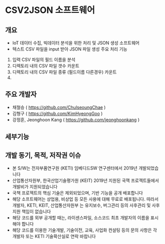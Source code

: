 # CSV2JSON 소프트웨어
## 개요
- IoT 데이터 수집, 빅데이터 분석을 위한 처리 및 JSON 생성 소프트웨어
- 텍스트 CSV 파일을 input 받아 JSON 파일 생성
주요 처리 기능
1. 입력 CSV 파일의 필드 이름을 분석 
2. 디렉토리 내의 CSV 파일 갯수 카운트
3. 디렉토리 내의 CSV 파일 종류 (필드이름 다른경우) 카운트
4. 


## 주요 개발자
- 채철승 ( https://github.com/ChulseoungChae )
- 김형구 ( https://github.com/KimHyeongGoo )
- 강정훈, Jeonghoon Kang ( https://github.com/jeonghoonkang )


## 세부기능 

## 개발 동기, 목적, 저작권 이슈
- 본 S/W는 전자부품연구원 (KETI) 임베디드SW 연구센터에서 2019년 개발되었습니다
- 산업통산자원부, 한국산업기술평가원 (KEIT) 2019년 지원된 국잭 프로젝트들에서 개발비가 지원되었습니다
- 국책 프로젝트의 핵심 기술은 제외되었으며, 기반 기능을 공개 배포합니다
- 해당 소프트웨어는 상업용, 비상업 등 모든 사용에 대해 무료로 배포됩니다. 따라서 개발자, KETI, KEIT, 산업통산자원부 는 유지보수, 버그관리 등의 사후관리 및 사후지원 책임이 없습니다
- 해당 코드를 외부 공개할 때는, 라이센스파일, 소스코드 최초 개발자의 이름을 표시해야 합니다
- 해당 코드를 이용한 기술개발, 기술이전, 교육, 사업화 컨설팅 등의 문의 사항은 각 개발자 또는 KETI 기술확산실로 연락 바랍니다

